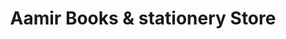 ---
title: "Aamir Books & stationery Store"
url: /karachi/aamir-books-and-stationery-store/
shop: books
---